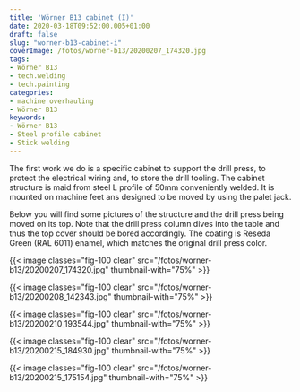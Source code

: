 ```yaml
---
title: 'Wörner B13 cabinet (I)'
date: 2020-03-18T09:52:00.005+01:00
draft: false
slug: "worner-b13-cabinet-i"
coverImage: /fotos/worner-b13/20200207_174320.jpg
tags:
- Wörner B13
- tech.welding
- tech.painting
categories:
- machine overhauling
- Wörner B13
keywords:
- Wörner B13
- Steel profile cabinet
- Stick welding
---
```



The first work we do is a specific cabinet to support the drill press,
to protect the electrical wiring and, to store the drill tooling. The
cabinet structure is maid from steel L profile of 50mm conveniently
welded. It is mounted on machine feet ans designed to be moved by
using the palet jack.

Below you will find some pictures of the structure and the drill press
being moved on its top. Note that the drill press column dives into
the table and thus the top cover should be bored accordingly. The
coating is Reseda Green (RAL 6011) enamel, which matches the original
drill press color.


{{< image classes="fig-100 clear"
src="/fotos/worner-b13/20200207_174320.jpg" thumbnail-with="75%" >}}

{{< image classes="fig-100 clear"  src="/fotos/worner-b13/20200208_142343.jpg" thumbnail-with="75%" >}}

{{< image classes="fig-100 clear"  src="/fotos/worner-b13/20200210_193544.jpg" thumbnail-with="75%" >}}

{{< image classes="fig-100 clear"  src="/fotos/worner-b13/20200215_184930.jpg" thumbnail-with="75%" >}}

{{< image classes="fig-100 clear"  src="/fotos/worner-b13/20200215_175154.jpg" thumbnail-with="75%" >}}

